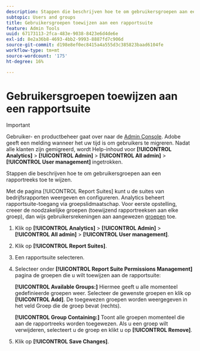 ```yaml
---
description: Stappen die beschrijven hoe te om gebruikersgroepen aan een rapportreeks toe te wijzen.
subtopic: Users and groups
title: Gebruikersgroepen toewijzen aan een rapportsuite
feature: Admin Tools
uuid: 67173113-2fca-483e-9038-8423e6d4de6e
exl-id: 8e2a36b8-4693-4bb2-9993-8887fd7c906d
source-git-commit: d198e8ef0ec8415a4a555d3c385823baad6104fe
workflow-type: tm+mt
source-wordcount: '175'
ht-degree: 16%

---
```


# Gebruikersgroepen toewijzen aan een rapportsuite

>[!IMPORTANT]
>
>Gebruiker- en productbeheer gaat over naar de [Admin Console](https://helpx.adobe.com/nl/enterprise/using/admin-console.html). Adobe geeft een melding wanneer het uw tijd is om gebruikers te migreren. Nadat alle klanten zijn gemigreerd, wordt Help-inhoud voor **[!UICONTROL Analytics]** > **[!UICONTROL Admin]** > **[!UICONTROL All admin]** > **[!UICONTROL User management]** ingetrokken.

Stappen die beschrijven hoe te om gebruikersgroepen aan een rapportreeks toe te wijzen.

Met de pagina [!UICONTROL Report Suites] kunt u de suites van bedrijfsrapporten weergeven en configureren. Analytics beheert rapportsuite-toegang via groepslidmaatschap. Voor eerste opstelling, creeer de noodzakelijke groepen (toewijzend rapportreeksen aan elke groep), dan wijs gebruikersrekeningen aan aangewezen [groepen](/help/admin/user-management2/c-user-groups/groups.md) toe.

1. Klik op **[!UICONTROL Analytics]** > **[!UICONTROL Admin]** > **[!UICONTROL All admin]** > **[!UICONTROL User management]**.
1. Klik op **[!UICONTROL Report Suites]**.
1. Een rapportsuite selecteren.
1. Selecteer onder **[!UICONTROL Report Suite Permissions Management]** pagina de groepen die u wilt toewijzen aan de rapportsuite:

   **[!UICONTROL Available Groups:]** Hiermee geeft u alle momenteel gedefinieerde groepen weer. Selecteer de gewenste groepen en klik op **[!UICONTROL Add]**. De toegewezen groepen worden weergegeven in het veld Groep die de groep bevat (rechts).

   **[!UICONTROL Group Containing:]** Toont alle groepen momenteel die aan de rapportreeks worden toegewezen. Als u een groep wilt verwijderen, selecteert u de groep en klikt u op **[!UICONTROL Remove]**.
1. Klik op **[!UICONTROL Save Changes]**.
